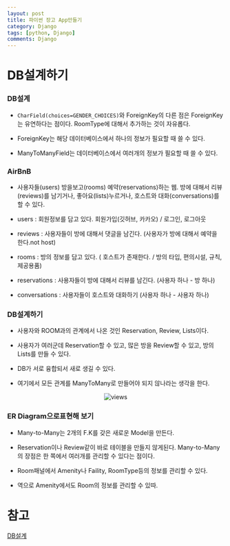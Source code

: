 ```yaml
---
layout: post
title: 파이썬 장고 App만들기
category: Django
tags: [python, Django]
comments: Django
---
```


# DB설계하기

### DB설계

- `CharField(choices=GENDER_CHOICES)`와 ForeignKey의 다른 점은 ForeignKey는 유연하다는 점이다. RoomType에 대해서 추가하는 것이 자유롭다.

- ForeignKey는 해당 데이터베이스에서 하나의 정보가 필요할 때 쓸 수 있다.

- ManyToManyField는 데이터베이스에서 여러개의 정보가 필요할 때 쓸 수 있다.

### AirBnB 

- 사용자들(users) 방을보고(rooms) 예약(reservations)하는 웹. 방에 대해서 리뷰(reviews)를 남기거나, 좋아요(lists)누르거나, 호스트와 대화(conversations)를 할 수 있다.

- users : 회원정보를 담고 있다. 회원가입(깃허브, 카카오) / 로그인, 로그아웃 

- reviews : 사용자들이 방에 대해서 댓글을 남긴다. (사용자가 방에 대해서 예약을 한다.not host)

- rooms : 방의 정보를 담고 있다. ( 호스트가 존재한다. / 방의 타입, 편의시설, 규칙, 제공용품)

- reservations : 사용자들이 방에 대해서 리뷰를 남긴다. (사용자 하나 - 방 하나)

- conversations : 사용자들이 호스트와 대화하기 (사용자 하나 - 사용자 하나)


### DB설계하기

- 사용자와 ROOM과의 관계에서 나온 것인 Reservation, Review, Lists이다.

- 사용자가 여러군데 Reservation할 수 있고, 많은 방을 Review할 수 있고, 방의 Lists를 만들 수 있다.

- DB가 서로 융합되서 새로 생길 수 있다.

- 여기에서 모든 관계를 ManyToMany로 만들어야 되지 않나라는 생각을 한다.


<center>
<figure>
<img src="https://imgur.com/hyb2Fdx.png" alt="views">
<figcaption></figcaption>
</figure>
</center>

### ER Diagram으로표현해 보기

- Many-to-Many는 2개의 F.K를 갖은 새로운 Model을 만든다.

- Reservation이나 Review같이 바로 테이블을 만들지 않게된다. Many-to-Many의 장점은 한 쪽에서 여러개를 관리할 수 있다는 점이다.

- Room패널에서 Amenity나 Faility, RoomType등의 정보를 관리할 수 있다.

- 역으로 Amenity에서도 Room의 정보를 관리할 수 있따.


# 참고

[DB설계](https://medium.com/@khwsc1/%EB%B2%88%EC%97%AD-%EB%8D%B0%EC%9D%B4%ED%84%B0-%EA%B5%AC%EC%A1%B0%EC%99%80-%EC%84%A4%EA%B3%84-%ED%8A%9C%ED%86%A0%EB%A6%AC%EC%96%BC-b25792a0aa86)